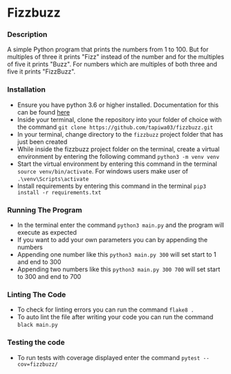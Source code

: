 # Fizzbuzz

### Description

A simple Python program that prints the numbers from 1 to 100. But for multiples of three it prints "Fizz" instead of the number and for the multiples of five it prints "Buzz". For numbers which are multiples of both three and five it prints "FizzBuzz".

### Installation

- Ensure you have python 3.6 or higher installed. Documentation for this can be found [here](https://www.python.org/downloads/)
- Inside your terminal, clone the repository into your folder of choice with the command `git clone https://github.com/tapiwa03/fizzbuzz.git`
- In your terminal, change directory to the `fizzbuzz` project folder that has just been created
- While inside the fizzbuzz project folder on the terminal, create a virtual environment by entering the following command `python3 -m venv venv`
- Start the virtual environment by entering this command in the terminal `source venv/bin/activate`. For windows users make user of `.\venv\Scripts\activate`
- Install requirements by entering this command in the terminal `pip3 install -r requirements.txt`

### Running The Program

- In the terminal enter the command `python3 main.py` and the program will execute as expected
- If you want to add your own parameters you can by appending the numbers
- Appending one number like this `python3 main.py 300` will set start to 1 and end to 300
- Appending two numbers like this `python3 main.py 300 700` will set start to 300 and end to 700

### Linting The Code

- To check for linting errors you can run the command `flake8 .`
- To auto lint the file after writing your code you can run the command `black main.py`

### Testing the code

- To run tests with coverage displayed enter the command `pytest --cov=fizzbuzz/`

